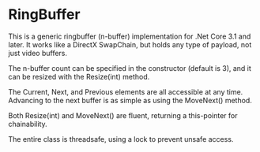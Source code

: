 # RingBuffer

This is a generic ringbuffer (n-buffer) implementation for .Net Core 3.1 and later. It works like a DirectX SwapChain, but holds any type of payload, not just video buffers.

The n-buffer count can be specified in the constructor (default is 3), and it can be resized with the Resize(int) method.

The Current, Next, and Previous elements are all accessible at any time. Advancing to the next buffer is as simple as using the MoveNext() method.

Both Resize(int) and MoveNext() are fluent, returning a this-pointer for chainability.

The entire class is threadsafe, using a lock to prevent unsafe access.
